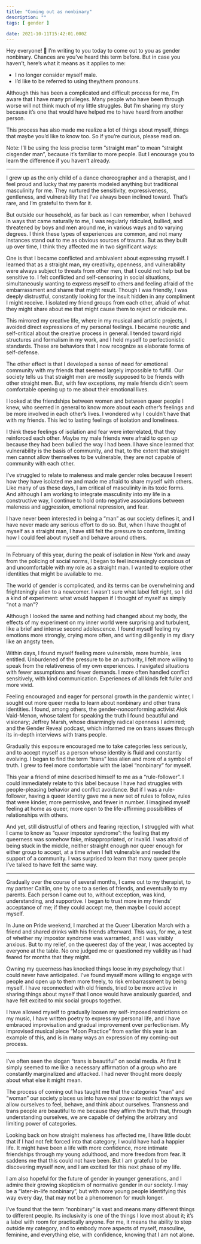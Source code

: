 ```yaml
---
title: "Coming out as nonbinary"
description: ""
tags: [ gender ]

date: 2021-10-11T15:42:01.000Z
---
```


Hey everyone! 👋 I’m writing to you today to come out to you as gender nonbinary. Chances are you’ve heard this term before. But in case you haven’t, here’s what it means as it applies to me:

- I no longer consider myself male.
- I’d like to be referred to using they/them pronouns.

Although this has been a complicated and difficult process for me, I’m aware that I have many privileges. Many people who have been through worse will not think much of my little struggles. But I’m sharing my story because it’s one that would have helped me to have heard from another person.

This process has also made me realize a lot of things about myself, things that maybe you’d like to know too. So if you’re curious, please read on.

Note: I’ll be using the less precise term “straight man” to mean “straight cisgender man”, because it’s familiar to more people. But I encourage you to learn the difference if you haven’t already.

---

I grew up as the only child of a dance choreographer and a therapist, and I feel proud and lucky that my parents modeled anything but traditional masculinity for me. They nurtured the sensitivity, expressiveness, gentleness, and vulnerability that I’ve always been inclined toward. That’s rare, and I’m grateful to them for it.

But outside our household, as far back as I can remember, when I behaved in ways that came naturally to me, I was regularly ridiculed, bullied, and threatened by boys and men around me, in various ways and to varying degrees. I think these types of experiences are common, and not many instances stand out to me as obvious sources of trauma. But as they built up over time, I think they affected me in two significant ways:

One is that I became conflicted and ambivalent about expressing myself. I learned that as a straight man, my creativity, openness, and vulnerability were always subject to threats from other men, that I could not help but be sensitive to. I felt conflicted and self-censoring in social situations, simultaneously wanting to express myself to others and feeling afraid of the embarrassment and shame that might result. Though I was friendly, I was deeply distrustful, constantly looking for the insult hidden in any compliment I might receive. I isolated my friend groups from each other, afraid of what they might share about me that might cause them to reject or ridicule me.

This mirrored my creative life, where in my musical and artistic projects, I avoided direct expressions of my personal feelings. I became neurotic and self-critical about the creative process in general. I tended toward rigid structures and formalism in my work, and I held myself to perfectionistic standards. These are behaviors that I now recognize as elaborate forms of self-defense.

The other effect is that I developed a sense of need for emotional community with my friends that seemed largely impossible to fulfill. Our society tells us that straight men are mostly supposed to be friends with other straight men. But, with few exceptions, my male friends didn’t seem comfortable opening up to me about their emotional lives.

I looked at the friendships between women and between queer people I knew, who seemed in general to know more about each other’s feelings and be more involved in each other’s lives. I wondered why I couldn’t have that with my friends. This led to lasting feelings of isolation and loneliness.

I think these feelings of isolation and fear were interrelated, that they reinforced each other. Maybe my male friends were afraid to open up because they had been bullied the way I had been. I have since learned that vulnerability is the basis of community, and that, to the extent that straight men cannot allow themselves to be vulnerable, they are not capable of community with each other.

I’ve struggled to relate to maleness and male gender roles because I resent how they have isolated me and made me afraid to share myself with others. Like many of us these days, I am critical of masculinity in its toxic forms. And although I am working to integrate masculinity into my life in a constructive way, I continue to hold onto negative associations between maleness and aggression, emotional repression, and fear.

I have never been interested in being a “man” as our society defines it, and I have never made any serious effort to do so. But, when I have thought of myself as a straight man, I have still felt the pressure to conform, limiting how I could feel about myself and behave around others.

---

In February of this year, during the peak of isolation in New York and away from the policing of social norms, I began to feel increasingly conscious of and uncomfortable with my role as a straight man. I wanted to explore other identities that might be available to me.

The world of gender is complicated, and its terms can be overwhelming and frighteningly alien to a newcomer. I wasn’t sure what label felt right, so I did a kind of experiment: what would happen if I thought of myself as simply “not a man”?

Although I looked the same and nothing had changed about my body, the effects of my experiment on my inner world were surprising and turbulent, like a brief and intense second adolescence. I found myself feeling my emotions more strongly, crying more often, and writing diligently in my diary like an angsty teen.

Within days, I found myself feeling more vulnerable, more humble, less entitled. Unburdened of the pressure to be an authority, I felt more willing to speak from the relativeness of my own experiences. I navigated situations with fewer assumptions and fewer demands. I more often handled conflict sensitively, with kind communication. Experiences of all kinds felt fuller and more vivid.

Feeling encouraged and eager for personal growth in the pandemic winter, I sought out more queer media to learn about nonbinary and other trans identities. I found, among others, the gender-nonconforming activist Alok Vaid-Menon, whose talent for speaking the truth I found beautiful and visionary; Jeffrey Marsh, whose disarmingly radical openness I admired; and the Gender Reveal podcast, which informed me on trans issues through its in-depth interviews with trans people.

Gradually this exposure encouraged me to take categories less seriously, and to accept myself as a person whose identity is fluid and constantly evolving. I began to find the term “trans” less alien and more of a symbol of truth. I grew to feel more comfortable with the label “nonbinary” for myself.

This year a friend of mine described himself to me as a “rule-follower”. I could immediately relate to this label because I have had struggles with people-pleasing behavior and conflict avoidance. But if I was a rule-follower, having a queer identity gave me a new set of rules to follow, rules that were kinder, more permissive, and fewer in number. I imagined myself feeling at home as queer, more open to the life-affirming possibilities of relationships with others.

And yet, still distrustful of others and fearing rejection, I struggled with what I came to know as “queer impostor syndrome”: the feeling that my queerness was somehow fake, misappropriated, or invalid. I was afraid of being stuck in the middle, neither straight enough nor queer enough for either group to accept, at a time when I felt vulnerable and needed the support of a community. I was surprised to learn that many queer people I’ve talked to have felt the same way.

---

Gradually over the course of several months, I came out to my therapist, to my partner Caitlin, one by one to a series of friends, and eventually to my parents. Each person I came out to, without exception, was kind, understanding, and supportive. I began to trust more in my friends’ acceptance of me; if they could accept me, then maybe I could accept myself.

In June on Pride weekend, I marched at the Queer Liberation March with a friend and shared drinks with his friends afterward. This was, for me, a test of whether my impostor syndrome was warranted, and I was visibly anxious. But to my relief, on the queerest day of the year, I was accepted by everyone at the table. No one judged me or questioned my validity as I had feared for months that they might.

Owning my queerness has knocked things loose in my psychology that I could never have anticipated. I’ve found myself more willing to engage with people and open up to them more freely, to risk embarrassment by being myself. I have reconnected with old friends, tried to be more active in sharing things about myself that I once would have anxiously guarded, and have felt excited to mix social groups together.

I have allowed myself to gradually loosen my self-imposed restrictions on my music, I have written poetry to express my personal life, and I have embraced improvisation and gradual improvement over perfectionism. My improvised musical piece “Moon Practice” from earlier this year is an example of this, and is in many ways an expression of my coming-out process.

---

I’ve often seen the slogan “trans is beautiful” on social media. At first it simply seemed to me like a necessary affirmation of a group who are constantly marginalized and attacked. I had never thought more deeply about what else it might mean.

The process of coming out has taught me that the categories “man” and “woman” our society places us into have real power to restrict the ways we allow ourselves to feel, behave, and think about ourselves. Transness and trans people are beautiful to me because they affirm the truth that, through understanding ourselves, we are capable of defying the arbitrary and limiting power of categories.

Looking back on how straight maleness has affected me, I have little doubt that if I had not felt forced into that category, I would have had a happier life. It might have been a life with more confidence, more intimate friendships through my young adulthood, and more freedom from fear. It saddens me that this could not have been. But I am grateful to be discovering myself now, and I am excited for this next phase of my life.

I am also hopeful for the future of gender in younger generations, and I admire their growing skepticism of normative gender in our society. I may be a “later-in-life nonbinary”, but with more young people identifying this way every day, that may not be a phenomenon for much longer.

I’ve found that the term “nonbinary” is vast and means many different things to different people. Its inclusivity is one of the things I love most about it; it’s a label with room for practically anyone. For me, it means the ability to step outside my category, and to embody more aspects of myself, masculine, feminine, and everything else, with confidence, knowing that I am not alone.